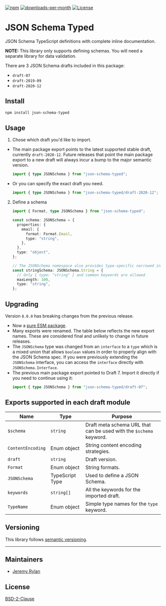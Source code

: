[![npm](https://img.shields.io/npm/v/json-schema-typed.svg?style=flat-square)](https://npmjs.org/package/json-schema-typed)
[![downloads-per-month](https://img.shields.io/npm/dm/json-schema-typed.svg?style=flat-square&label=npm%20downloads)](https://npmjs.org/package/json-schema-typed)
[![License](https://img.shields.io/badge/license-BSD--2--Clause-blue.svg?style=flat-square)][license]

# JSON Schema Typed

JSON Schema TypeScript definitions with complete inline documentation.

**NOTE:** This library only supports defining schemas. You will need a separate
library for data validation.

There are 3 JSON Schema drafts included in this package:

- `draft-07`
- `draft-2019-09`
- `draft-2020-12`

## Install

```sh
npm install json-schema-typed
```

## Usage

1. Chose which draft you'd like to import.

- The main package export points to the latest supported stable draft, currently
  `draft-2020-12`. Future releases that point the main package export to a new
  draft will always incur a bump to the major semantic version.

  ```ts
  import { type JSONSchema } from "json-schema-typed";
  ```

- Or you can specify the exact draft you need.
  ```ts
  import { type JSONSchema } from "json-schema-typed/draft-2020-12";
  ```

2. Define a schema

   ```ts
   import { Format, type JSONSchema } from "json-schema-typed";

   const schema: JSONSchema = {
     properties: {
       email: {
         format: Format.Email,
         type: "string",
       },
     },
     type: "object",
   };

   // The JSONSchema namespace also provides type-specific narrowed interfaces
   const stringSchema: JSONSchema.String = {
     // Only { type: "string" } and common keywords are allowed
     maxLength: 100,
     type: "string",
   };
   ```

## Upgrading

Version `8.0.0` has breaking changes from the previous release.

- Now a
  [pure ESM package](https://gist.github.com/sindresorhus/a39789f98801d908bbc7ff3ecc99d99c).
- Many exports were renamed. The table below reflects the new export names.
  These are considered final and unlikely to change in future releases.
- The `JSONSchema` type was changed from an `interface` to a `type` which is a
  mixed union that allows `boolean` values in order to properly align with the
  JSON Schema spec. If you were previously extending the `JSONSchema` interface,
  you can access the `interface` directly with `JSONSchema.Interface`.
- The previous main package export pointed to Draft 7. Import it directly if you
  need to continue using it:
  ```ts
  import { type JSONSchema } from "json-schema-typed/draft-07";
  ```

## Exports supported in each draft module

| Name              | Type            | Purpose                                                            |
| ----------------- | --------------- | ------------------------------------------------------------------ |
| `$schema`         | `string`        | Draft meta schema URL that can be used with the `$schema` keyword. |
| `ContentEncoding` | Enum object     | String content encoding strategies.                                |
| `draft`           | `string`        | Draft version.                                                     |
| `Format`          | Enum object     | String formats.                                                    |
| `JSONSchema`      | TypeScript Type | Used to define a JSON Schema.                                      |
| `keywords`        | `string[]`      | All the keywords for the imported draft.                           |
| `TypeName`        | Enum object     | Simple type names for the `type` keyword.                          |

## Versioning

This library follows [semantic versioning](https://semver.org).

---

## Maintainers

- [Jeremy Rylan](https://github.com/jrylan)

## License

[BSD-2-Clause][license]

[license]: https://github.com/jrylan/json-schema-typed/blob/main/dist/node/LICENSE.md
